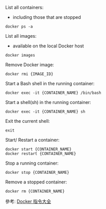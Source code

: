 
List all containers:
- including those that are stopped
```shell
docker ps -a
```

List all images:
- available on the local Docker host
```shell
docker images
```

Remove Docker image:
```shell
docker rmi {IMAGE_ID}
```

Start a Bash shell in the running container:
```shell
docker exec -it {CONTAINER_NAME} /bin/bash
```

Start a shell(sh) in the running container:
```shell
docker exec -it {CONTAINER_NAME} sh
```

Exit the current shell:
```shell
exit
```

Start/ Restart a container:
```shell
docker start {CONTAINER_NAME}
docker restart {CONTAINER_NAME}
```

Stop a running container:
```shell
docker stop {CONTAINER_NAME}
```

Remove a stopped container:
```shell
docker rm {CONTAINER_NAME}
```

參考: [Docker 指令大全](https://cutejaneii.gitbook.io/docker/docker/docker-chang-yong-zhi-ling)
